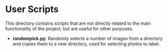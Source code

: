 # User Scripts

This directory contains scripts that are not directly related to the main functionality of the project, but are useful for other purposes.

- **randompick.py**: Randomly selects a number of images from a directory and copies them to a new directory, used for selecting photos to label.
